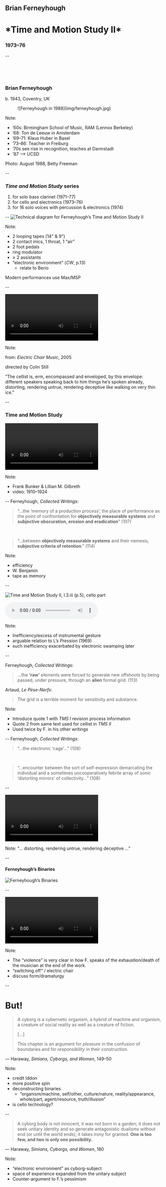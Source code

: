 <!-- .slide: data-background="/img/ferneyhough-deforce-screenshot.png" -->
<div class="overlay-title">
  <h2>Brian Ferneyhough</h1>
  <h1>*Time and Motion Study II*</h2>
  <h3>1973–76</h3>
</div>

--
<!-- .slide: class="image-right" -->
<div>

&nbsp;

&nbsp;

### Brian Ferneyhough

b. 1943, Coventry, UK

</div>
<figure>
![Ferneyhough in 1988](img/ferneyhough.jpg)
</figure>

Note:
- ’60s: Birmingham School of Music, RAM (Lennox Berkeley)
- ’68: Ton de Leeuw in Amsterdam
- ’69–71: Klaus Huber in Basel
- ’73–86: Teacher in Freiburg
- ’70s see rise in recognition, teaches at Darmstadt
- ’87 —> UCSD

Photo: August 1988, Betty Freeman

--

### *Time and Motion Study* series

1. for solo bass clarinet (1971–77)
2. for cello and electronics (1973–76)
3. for 16 solo voices with percussion & electronics (1974)

<!-- .element: type="I" class="roman" -->

--
![Technical diagram for Ferneyhough’s Time and Motion Study II](/img/ferneyhough-tech-layout.png)

Note:
- 2 looping tapes (14" & 9")
- 2 contact mics, 1 throat, 1 “air”
- 2 foot pedals
- ring modulator
- ≥ 2 assistants
- “electronic environment” (*CW*, p.13)
  - relate to Berio

Modern performances use Max/MSP

--

<video controls>
  <source data-src="video/bf-rendering-deceptive.mp4" type="video/mp4">
  Brian Ferneyhough saying, “The cellist is, erm, encompassed and enveloped, by this envelope: different speakers speaking back to him things he’s spoken already, distorting, rendering untrue, rendering deceptive like walking on very thin ice.”
</video>

Note:

from: *Electric Chair Music*, 2005

directed by Colin Still

“The cellist is, erm, encompassed and enveloped, by this envelope: different speakers speaking back to him things he’s spoken already, distorting, rendering untrue, rendering deceptive like walking on very thin ice.”

--

### Time and Motion Study

<video controls>
  <source data-src="video/gilbreth-stamping.mp4" type="video/mp4">
  <source data-src="video/gilbreth-stamping.webm" type="video/webm">
  Sorry, old browser, no video for you.
</video><!-- .element: class="fragment grow" data-fragment-index="1" -->

Note:
- Frank Bunker & Lillian M. Gilbreth
- video: 1910–1924

--
Ferneyhough, *Collected Writings*:

> “…the ‘memory of a production process’, the place of performance as the point
> of confrontation for **objectively measurable systems** and **subjective
> obscuration, erosion and eradication**” (107)

&nbsp;

> “…between **objectively measurable systems** and their nemesis, **subjective
> criteria of retention**.” (114)

Note:

- efficiency
- W. Benjamin
- tape as memory

--

![Time and Motion Study II, I.3.iii (p.5), cello part](/img/ferneyhough-examples-1.png)

<audio controls>
  <source src="../../audio/ferneyhough-tms-ii-p5.ogg" type="audio/ogg">
  <source src="../../audio/ferneyhough-tms-ii-p5.mp3" type="audio/mpeg">
  Sorry, old browser, no audio for you.
</audio>

Note:
- Inefficiency/excess of instrumental gesture
- arguable relation to L’s _Pression_ (1969)
- such inefficiency exacerbated by electronic swamping later

--

Ferneyhough, _Collected Writings_:

> …the **‘raw’** elements were forced to generate new offshoots by being passed,
> under pressure, through an **alien** formal grid. (113)

Artaud, _Le Pèse-Nerfs_:

<!-- .element: class="fragment" data-fragment-index="1" -->

> The grid is a terrible moment for sensitivity and substance.

<!-- .element: class="fragment" data-fragment-index="1" -->

Note:
- Introduce quote 1 with _TMS I_ revision process information
- Quote 2 from same text used for cellist in _TMS II_
- Used twice by F. in his other writings

--
Ferneyhough, *Collected Writings*:

> “…the electronic ‘cage’…” (108)

&nbsp;

> “…encounter between the sort of self-expression demarcating the individual and a sometimes uncooperatively febrile array of sonic ‘distorting mirrors’ of collectivity…” (108)

--

<video controls>
  <source data-src="video/bf-rendering-deceptive.mp4#t=9.5,16.4" type="video/mp4">
  Brian Ferneyhough saying, “… distorting, rendering untrue, rendering deceptive …”
</video>

Note:
“… distorting, rendering untrue, rendering deceptive …”

--

#### Ferneyhough’s Binaries

![Ferneyhough’s Binaries](/img/ferneyhough-examples-2.png)

--
<!-- .slide: data-background="#000000" -->
<video controls>
  <source data-src="video/bf-scream.mp4" type="video/mp4">
  Sorry, old browser, no video for you.
</video>

Note:
- The “violence” is very clear in how F. speaks of the exhaustion/death of the
musician at the end of the work.
- “switching off” / electric chair
- discuss form/dramaturgy

--

# But!

> A cyborg is a cybernetic organism, a hybrid of machine and organism, a
> creature of social reality as well as a creature of fiction.
>
> […]
>
> This chapter is an argument for _pleasure_ in the confusion of boundaries and
> for _responsibility_ in their construction.

<!-- .element: class="fragment" data-fragment-index="1" -->

— Haraway, _Simians, Cyborgs, and Women_, 149–50

<!-- .element: class="fragment" data-fragment-index="1" -->

Note:
- credit Iddon
- more positive spin
- deconstructing binaries
  - “organism/machine, self/other, culture/nature, reality/appearance,
    whole/part, agent/resource, truth/illusion”
- is cello technology?

--

> A cyborg body is not innocent, it was not born in a garden; it does not seek
> unitary identity and so generate antagonistic dualisms without end (or until
> the world ends); it takes irony for granted. __One is too few, and two is
> only one possibility.__

— Haraway, _Simians, Cyborgs, and Women_, 180

Note:
- “electronic environment” as cyborg-subject
- space of experience expanded from the unitary subject
- Counter-argument to F.’s pessimism
